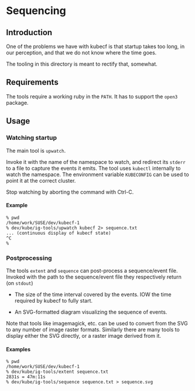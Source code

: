 # Sequencing

## Introduction

One of the problems we have with kubecf is that startup takes too
long, in our perception, and that we do not know where the time goes.

The tooling in this directory is meant to rectify that, somewhat.

## Requirements

The tools require a working ruby in the `PATH`. It has to support the
`open3` package.

## Usage

### Watching startup

The main tool is `upwatch`.

Invoke it with the name of the namespace to watch, and redirect its
`stderr` to a file to capture the events it emits. The tool uses
`kubectl` internally to watch the namespace. The environment variable
`KUBECONFIG` can be used to point it at the correct cluster.

Stop watching by aborting the command with Ctrl-C.

#### Example

```
% pwd
/home/work/SUSE/dev/kubecf-1
% dev/kube/ig-tools/upwatch kubecf 2> sequence.txt
... (continuous display of kubecf state)
^C
%
```

### Postprocessing

The tools `extent` and `sequence` can post-process a sequence/event
file. Invoked with the path to the sequence/event file they
respectively return (on `stdout`)

  - The size of the time interval covered by the events. IOW the time
    required by kubecf to fully start.

  - An SVG-formatted diagram visualizing the sequence of events.

Note that tools like imagemagick, etc. can be used to convert from the
SVG to any number of image raster formats. Similarly there are many
tools to display either the SVG directly, or a raster image derived
from it.

#### Examples

```
% pwd
/home/work/SUSE/dev/kubecf-1
% dev/kube/ig-tools/extent sequence.txt
2831s = 47m:11s
% dev/kube/ig-tools/sequence sequence.txt > sequence.svg
```
